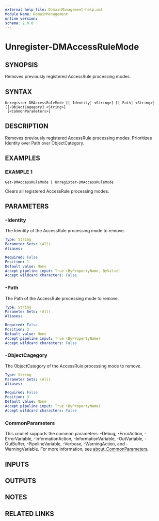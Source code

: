 ```yaml
---
external help file: DomainManagement-help.xml
Module Name: DomainManagement
online version:
schema: 2.0.0
---
```


# Unregister-DMAccessRuleMode

## SYNOPSIS
Removes previously registered AccessRule processing modes.

## SYNTAX

```
Unregister-DMAccessRuleMode [[-Identity] <String>] [[-Path] <String>] [[-ObjectCagegory] <String>]
 [<CommonParameters>]
```

## DESCRIPTION
Removes previously registered AccessRule processing modes.
Prioritizes Identity over Path over ObjectCategory.

## EXAMPLES

### EXAMPLE 1
```
Get-DMAccessRuleMode | Unregister-DMAccessRuleMode
```

Clears all registered AccessRule processing modes.

## PARAMETERS

### -Identity
The Identity of the AccessRule processing mode to remove.

```yaml
Type: String
Parameter Sets: (All)
Aliases:

Required: False
Position: 1
Default value: None
Accept pipeline input: True (ByPropertyName, ByValue)
Accept wildcard characters: False
```

### -Path
The Path of the AccessRule processing mode to remove.

```yaml
Type: String
Parameter Sets: (All)
Aliases:

Required: False
Position: 2
Default value: None
Accept pipeline input: True (ByPropertyName)
Accept wildcard characters: False
```

### -ObjectCagegory
The ObjectCategory of the AccessRule processing mode to remove.

```yaml
Type: String
Parameter Sets: (All)
Aliases:

Required: False
Position: 3
Default value: None
Accept pipeline input: True (ByPropertyName)
Accept wildcard characters: False
```

### CommonParameters
This cmdlet supports the common parameters: -Debug, -ErrorAction, -ErrorVariable, -InformationAction, -InformationVariable, -OutVariable, -OutBuffer, -PipelineVariable, -Verbose, -WarningAction, and -WarningVariable. For more information, see [about_CommonParameters](http://go.microsoft.com/fwlink/?LinkID=113216).

## INPUTS

## OUTPUTS

## NOTES

## RELATED LINKS
